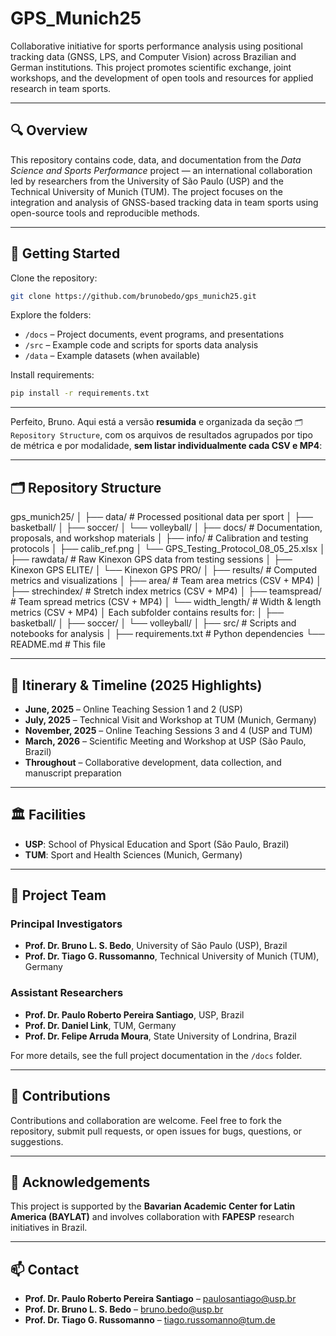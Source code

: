 # GPS_Munich25

Collaborative initiative for sports performance analysis using positional tracking data (GNSS, LPS, and Computer Vision) across Brazilian and German institutions. This project promotes scientific exchange, joint workshops, and the development of open tools and resources for applied research in team sports.

---

## 🔍 Overview

This repository contains code, data, and documentation from the *Data Science and Sports Performance* project — an international collaboration led by researchers from the University of São Paulo (USP) and the Technical University of Munich (TUM). The project focuses on the integration and analysis of GNSS-based tracking data in team sports using open-source tools and reproducible methods.

---

## 🚀 Getting Started

Clone the repository:
```bash
git clone https://github.com/brunobedo/gps_munich25.git
````

Explore the folders:

* `/docs` – Project documents, event programs, and presentations
* `/src` – Example code and scripts for sports data analysis
* `/data` – Example datasets (when available)

Install requirements:

```bash
pip install -r requirements.txt
```

---

Perfeito, Bruno. Aqui está a versão **resumida** e organizada da seção `🗂 Repository Structure`, com os arquivos de resultados agrupados por tipo de métrica e por modalidade, **sem listar individualmente cada CSV e MP4**:

---
## 🗂 Repository Structure

gps\_munich25/
│
├── data/                          # Processed positional data per sport
│   ├── basketball/
│   ├── soccer/
│   └── volleyball/
│
├── docs/                          # Documentation, proposals, and workshop materials
│
├── info/                          # Calibration and testing protocols
│   ├── calib\_ref.png
│   └── GPS\_Testing\_Protocol\_08\_05\_25.xlsx
│
├── rawdata/                       # Raw Kinexon GPS data from testing sessions
│   ├── Kinexon GPS ELITE/
│   └── Kinexon GPS PRO/
│
├── results/                       # Computed metrics and visualizations
│   ├── area/                      # Team area metrics (CSV + MP4)
│   ├── strechindex/               # Stretch index metrics (CSV + MP4)
│   ├── teamspread/                # Team spread metrics (CSV + MP4)
│   └── width\_length/             # Width & length metrics (CSV + MP4)
│   Each subfolder contains results for:
│       ├── basketball/
│       ├── soccer/
│       └── volleyball/
│
├── src/                           # Scripts and notebooks for analysis
│
├── requirements.txt               # Python dependencies
└── README.md                      # This file


---

## 📅 Itinerary & Timeline (2025 Highlights)

* **June, 2025** – Online Teaching Session 1 and 2 (USP)
* **July, 2025** – Technical Visit and Workshop at TUM (Munich, Germany)
* **November, 2025** – Online Teaching Sessions 3 and 4 (USP and TUM)
* **March, 2026** – Scientific Meeting and Workshop at USP (São Paulo, Brazil)
* **Throughout** – Collaborative development, data collection, and manuscript preparation

---

## 🏛 Facilities

* **USP**: School of Physical Education and Sport (São Paulo, Brazil)
* **TUM**: Sport and Health Sciences (Munich, Germany)

---

## 👥 Project Team

### Principal Investigators

* **Prof. Dr. Bruno L. S. Bedo**, University of São Paulo (USP), Brazil
* **Prof. Dr. Tiago G. Russomanno**, Technical University of Munich (TUM), Germany

### Assistant Researchers

* **Prof. Dr. Paulo Roberto Pereira Santiago**, USP, Brazil
* **Prof. Dr. Daniel Link**, TUM, Germany
* **Prof. Dr. Felipe Arruda Moura**, State University of Londrina, Brazil

For more details, see the full project documentation in the `/docs` folder.

---

## 🤝 Contributions

Contributions and collaboration are welcome. Feel free to fork the repository, submit pull requests, or open issues for bugs, questions, or suggestions.

---

## 🙏 Acknowledgements

This project is supported by the **Bavarian Academic Center for Latin America (BAYLAT)** and involves collaboration with **FAPESP** research initiatives in Brazil.


---



## 📫 Contact

* **Prof. Dr. Paulo Roberto Pereira Santiago** – [paulosantiago@usp.br](mailto:paulosantiago@usp.br)
* **Prof. Dr. Bruno L. S. Bedo** – [bruno.bedo@usp.br](mailto:bruno.bedo@usp.br)
* **Prof. Dr. Tiago G. Russomanno** – [tiago.russomanno@tum.de](mailto:tiago.russomanno@tum.de)
